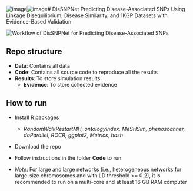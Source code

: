 ![image](https://github.com/user-attachments/assets/318488f0-fe68-44dc-8881-1c278098adaa)![image](https://github.com/user-attachments/assets/92785278-ea84-46d9-b87a-e37f658eecfe)# DisSNPNet
Predicting Disease-Associated SNPs Using Linkage Disequilibrium, Disease Similarity, and 1KGP Datasets with Evidence-Based Validation

![Workflow of DisSNPNet for Predicting Disease-Associated SNPs](https://github.com/hauldhut/DisSNPNet/blob/main/Figure1.png)

## Repo structure
- **Data**: Contains all data 
- **Code**: Contains all source code to reproduce all the results
- **Results**: To store simulation results
  - **Evidence**: To store collected evidence

## How to run
- Install R packages
  - *RandomWalkRestartMH, ontologyIndex, MeSHSim, phenoscanner, doParallel, ROCR, ggplot2, Metrics, hash*
- Download the repo
- Follow instructions in the folder **Code** to run
  
- *Note*: For large and large networks (i.e., heterogeneous networks for large-size chromosomes and with LD threshold >= 0.2), it is recommended to run on a multi-core and at least 16 GB RAM computer

